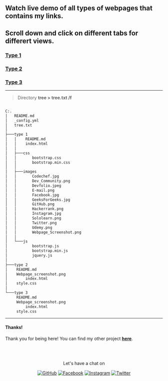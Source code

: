 
## Watch live demo of all types of webpages that contains my links.

## Scroll down and click on different tabs for differert views.

### [Type 1](https://Nihal-Priyadarshi.github.io/My_Links/type%201/index.html)
### [Type 2](https://Nihal-Priyadarshi.github.io/My_Links/type%202/index.html)
### [Type 3](https://Nihal-Priyadarshi.github.io/My_Links/type%203/index.html)

----------


> Directory **tree > tree.txt /f**


```bash

C:.
│   README.md
│   _config.yml
│   tree.txt
│   
├───type 1
│   │    README.md
│   │    index.html
│   │ 
│   ├───css
│   │       bootstrap.css
│   │       bootstrap.min.css
│   │
│   ├───images
│   │       Codechef.jpg
│   │       Dev_Community.png
│   │       Devfolio.jpeg
│   │       E-mail.png
│   │       Facebook.jpg
│   │       GeeksForGeeks.jpg
│   │       GitHub.png
│   │       Hackerrank.png
│   │       Instagram.jpg
│   │       Sololearn.png
│   │       Twitter.png
│   │       Udemy.png
│   │       Webpage_Screenshot.png
│   │
│   └───js
│           bootstrap.js
│           bootstrap.min.js
│           jquery.js
│
├───type 2
│	 README.md
│	 Webpage_screenshot.png
│        index.html
│	 style.css
│        
└───type 3
	 README.md
	 Webpage_screenshot.png
         index.html
	 style.css

```

----------

#### Thanks!

Thank you for being here! You can find my other project **[here](https://github.com/Nihal-Priyadarshi?tab=repositories)**.

<br><br>
<p align="center"> Let's have a chat on </p> 
<p align="center">
	<a href="https://github.com/Nihal-Priyadarshi"><img src="https://img.shields.io/github/followers/Nihal-Priyadarshi.svg?label=GitHub&style=social" alt="GitHub"></a>
	<a href="https://www.facebook.com/nihal.priyadarshi.1999"><img src="https://img.shields.io/badge/Facebook--_.svg?style=social&logo=facebook" alt="Facebook"></a>
	<a href="https://instagram.com/nihal_priyadarshi?igshid=1sdgxdfcf7ksq"><img src="https://img.shields.io/badge/Instagram--_.svg?style=social&logo=instagram" alt="Instagram"></a>
	<a href="https://twitter.com/nihal08121999"><img src="https://img.shields.io/twitter/follow/nihal08121999?label=Follow&style=social" alt="Twitter"></a>

</p>
